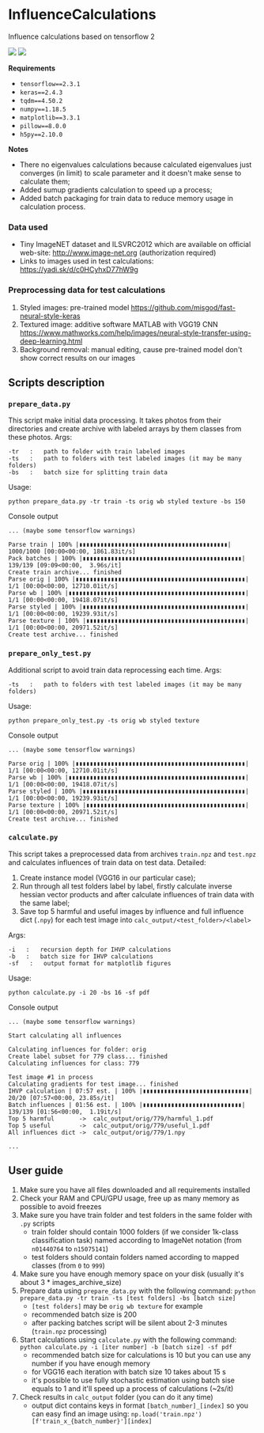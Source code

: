 # InfluenceCalculations
Influence calculations based on tensorflow 2

![](https://imgur.com/twNmNHM.jpg)
![](https://imgur.com/heNuGVO.jpg)

**Requirements**

- `tensorflow==2.3.1`
- `keras==2.4.3`
- `tqdm==4.50.2`
- `numpy==1.18.5`
- `matplotlib==3.3.1`
- `pillow==8.0.0`
- `h5py==2.10.0`

**Notes**

- There no eigenvalues calculations because calculated eigenvalues just converges (in limit) to scale parameter and it doesn't make sense to calculate them;
- Added sumup gradients calculation to speed up a process;
- Added batch packaging for train data to reduce memory usage in calculation process.

### Data used
- Tiny ImageNET dataset and ILSVRC2012 which are available on official web-site: http://www.image-net.org (authorization required)
- Links to images used in test calculations: https://yadi.sk/d/c0HCyhxD77hW9g

### Preprocessing data for test calculations
1. Styled images: pre-trained model https://github.com/misgod/fast-neural-style-keras
2. Textured image: additive software MATLAB with VGG19 CNN https://www.mathworks.com/help/images/neural-style-transfer-using-deep-learning.html
3. Background removal: manual editing, cause pre-trained model don't show correct results on our images

## Scripts description

### `prepare_data.py`
This script make initial data processing. It takes photos from their directories and create archive with labeled arrays by them classes from these photos.
Args: 
```
-tr   :   path to folder with train labeled images
-ts   :   path to folders with test labeled images (it may be many folders)
-bs   :   batch size for splitting train data
```

Usage:
```console
python prepare_data.py -tr train -ts orig wb styled texture -bs 150
```

Console output
```
... (maybe some tensorflow warnings)

Parse train | 100% |▮▮▮▮▮▮▮▮▮▮▮▮▮▮▮▮▮▮▮▮▮▮▮▮▮▮▮▮▮▮▮▮▮▮▮▮▮▮▮▮▮▮| 1000/1000 [00:00<00:00, 1861.83it/s]
Pack batches | 100% |▮▮▮▮▮▮▮▮▮▮▮▮▮▮▮▮▮▮▮▮▮▮▮▮▮▮▮▮▮▮▮▮▮▮▮▮▮▮▮▮▮▮▮▮▮| 139/139 [09:09<00:00,  3.96s/it]
Create train archive... finished
Parse orig | 100% |▮▮▮▮▮▮▮▮▮▮▮▮▮▮▮▮▮▮▮▮▮▮▮▮▮▮▮▮▮▮▮▮▮▮▮▮▮▮▮▮▮▮▮▮▮▮▮▮| 1/1 [00:00<00:00, 12710.01it/s]
Parse wb | 100% |▮▮▮▮▮▮▮▮▮▮▮▮▮▮▮▮▮▮▮▮▮▮▮▮▮▮▮▮▮▮▮▮▮▮▮▮▮▮▮▮▮▮▮▮▮▮▮▮▮▮| 1/1 [00:00<00:00, 19418.07it/s]
Parse styled | 100% |▮▮▮▮▮▮▮▮▮▮▮▮▮▮▮▮▮▮▮▮▮▮▮▮▮▮▮▮▮▮▮▮▮▮▮▮▮▮▮▮▮▮▮▮▮▮| 1/1 [00:00<00:00, 19239.93it/s]
Parse texture | 100% |▮▮▮▮▮▮▮▮▮▮▮▮▮▮▮▮▮▮▮▮▮▮▮▮▮▮▮▮▮▮▮▮▮▮▮▮▮▮▮▮▮▮▮▮▮| 1/1 [00:00<00:00, 20971.52it/s]
Create test archive... finished
```

### `prepare_only_test.py`
Additional script to avoid train data reprocessing each time.
Args: 

```
-ts   :   path to folders with test labeled images (it may be many folders)
```

Usage:
```console
python prepare_only_test.py -ts orig wb styled texture
```

Console output
```
... (maybe some tensorflow warnings)

Parse orig | 100% |▮▮▮▮▮▮▮▮▮▮▮▮▮▮▮▮▮▮▮▮▮▮▮▮▮▮▮▮▮▮▮▮▮▮▮▮▮▮▮▮▮▮▮▮▮▮▮▮| 1/1 [00:00<00:00, 12710.01it/s]
Parse wb | 100% |▮▮▮▮▮▮▮▮▮▮▮▮▮▮▮▮▮▮▮▮▮▮▮▮▮▮▮▮▮▮▮▮▮▮▮▮▮▮▮▮▮▮▮▮▮▮▮▮▮▮| 1/1 [00:00<00:00, 19418.07it/s]
Parse styled | 100% |▮▮▮▮▮▮▮▮▮▮▮▮▮▮▮▮▮▮▮▮▮▮▮▮▮▮▮▮▮▮▮▮▮▮▮▮▮▮▮▮▮▮▮▮▮▮| 1/1 [00:00<00:00, 19239.93it/s]
Parse texture | 100% |▮▮▮▮▮▮▮▮▮▮▮▮▮▮▮▮▮▮▮▮▮▮▮▮▮▮▮▮▮▮▮▮▮▮▮▮▮▮▮▮▮▮▮▮▮| 1/1 [00:00<00:00, 20971.52it/s]
Create test archive... finished
```

### `calculate.py`
This script takes a preprocessed data from archives `train.npz` and `test.npz` and calculates influences of train data on test data. Detailed:

1. Create instance model (VGG16 in our particular case);
3. Run through all test folders label by label, firstly calculate inverse hessian vector products and after calculate influences of train data with the same label;
4. Save top 5 harmful and useful images by influence and full influence dict (`.npy`) for each test image into `calc_output/<test_folder>/<label>`

Args: 
```
-i   :   recursion depth for IHVP calculations
-b   :   batch size for IHVP calculations
-sf   :   output format for matplotlib figures
```

Usage:
```console
python calculate.py -i 20 -bs 16 -sf pdf
```

Console output

```
... (maybe some tensorflow warnings)

Start calculating all influences

Calculating influences for folder: orig
Create label subset for 779 class... finished
Calculating influences for class: 779

Test image #1 in process
Calculating gradients for test image... finished
IHVP calculation | 07:57 est. | 100% |▮▮▮▮▮▮▮▮▮▮▮▮▮▮▮▮▮▮▮▮▮▮▮▮▮▮▮▮▮▮| 20/20 [07:57<00:00, 23.85s/it]
Batch influences | 01:56 est. | 100% |▮▮▮▮▮▮▮▮▮▮▮▮▮▮▮▮▮▮▮▮▮▮▮▮▮▮▮▮| 139/139 [01:56<00:00,  1.19it/s]
Top 5 harmful		->	calc_output/orig/779/harmful_1.pdf
Top 5 useful		->	calc_output/orig/779/useful_1.pdf
All influences dict	->	calc_output/orig/779/1.npy

...

```

## User guide

1. Make sure you have all files downloaded and all requirements installed
2. Check your RAM and CPU/GPU usage, free up as many memory as possible to avoid freezes
3. Make sure you have train folder and test folders in the same folder with `.py` scripts
    * train folder should contain 1000 folders (if we consider 1k-class classification task) named according to ImageNet notation (from `n01440764` to `n15075141`)
    * test folders should contain folders named according to mapped classes (from `0` to `999`)
4. Make sure you have enough memory space on your disk (usually it's about 3 * images_archive_size)
4. Prepare data using `prepare_data.py` with the following command: `python prepare_data.py -tr train -ts [test folders] -bs [batch size]`
    * `[test folders]` may be `orig wb texture` for example
    * recommended batch size is 200
    * after packing batches script will be silent about 2-3 minutes (`train.npz` processing)
5. Start calculations using `calculate.py` with the following command: `python calculate.py -i [iter number] -b [batch size] -sf pdf`
    * recommended batch size for calculations is 10 but you can use any number if you have enough memory
    * for VGG16 each iteration with batch size 10 takes about 15 s
    * it's possible to use fully stochastic estimation using batch sise equals to 1 and it'll speed up a process of calculations (~2s/it)
6. Check results in `calc_output` folder (you can do it any time)
    * output dict contains keys in format `[batch_number]_[index]` so you can easy find an image using: `np.load('train.npz')[f'train_x_{batch_number}'][index]`

